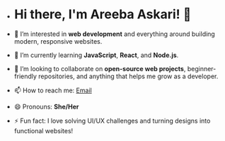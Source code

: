- # Hi there, I'm Areeba Askari! 👋

- 👀 I’m interested in **web development** and everything around building modern, responsive websites.
- 🌱 I’m currently learning **JavaScript**, **React**, and **Node.js**.
- 💞️ I’m looking to collaborate on **open-source web projects**, beginner-friendly repositories, and anything that helps me grow as a developer.
- 📫 How to reach me:  [Email](syedaareeba471@gmai.com)
- 😄 Pronouns: **She/Her**
- ⚡ Fun fact: I love solving UI/UX challenges and turning designs into functional websites!

<!---
areeba-24-680/areeba-24-680 is a ✨ special ✨ repository because its `README.md` (this file) appears on your GitHub profile.
You can click the Preview link to take a look at your changes.
--->

